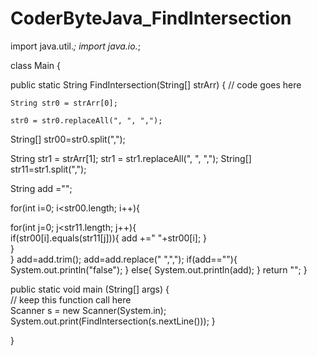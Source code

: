 # CoderByteJava_FindIntersection
import java.util.*; 
import java.io.*;

class Main {

  public static String FindIntersection(String[] strArr) {
    // code goes here

    String str0 = strArr[0];

    str0 = str0.replaceAll(", ", ",");
    

   String[] str00=str0.split(",");

    
String str1 = strArr[1];
    str1 = str1.replaceAll(", ", ",");
   String[] str11=str1.split(",");

String add ="";

for(int i=0; i<str00.length; i++){

  for(int j=0; j<str11.length; j++){  
   if(str00[i].equals(str11[j])){
      add +=" "+str00[i];
    }  
  }  
}
add=add.trim();
add=add.replace(" ",",");
if(add==""){
  System.out.println("false");
} else{
  System.out.println(add);
}
    return "";
  }

  public static void main (String[] args) {  
    // keep this function call here     
    Scanner s = new Scanner(System.in);
    System.out.print(FindIntersection(s.nextLine())); 
  }

}

